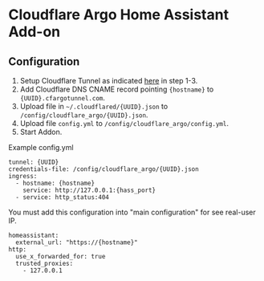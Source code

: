 # Cloudflare Argo Home Assistant Add-on

## Configuration

1. Setup Cloudflare Tunnel as indicated [here](https://developers.cloudflare.com/cloudflare-one/connections/connect-apps/install-and-setup/tunnel-guide/#local-setup-cli-setup) in step 1-3.
2. Add Cloudflare DNS CNAME record pointing `{hostname}` to `{UUID}.cfargotunnel.com`.
4. Upload file in `~/.cloudflared/{UUID}.json` to `/config/cloudflare_argo/{UUID}.json`.
5. Upload file `config.yml` to `/config/cloudflare_argo/config.yml`.
6. Start Addon.

Example config.yml
```
tunnel: {UUID}
credentials-file: /config/cloudflare_argo/{UUID}.json
ingress:
  - hostname: {hostname}
    service: http://127.0.0.1:{hass_port}
  - service: http_status:404
```

You must add this configuration into "main configuration" for see real-user IP.
```
homeassistant:
  external_url: "https://{hostname}"
http:
  use_x_forwarded_for: true
  trusted_proxies: 
    - 127.0.0.1
```

